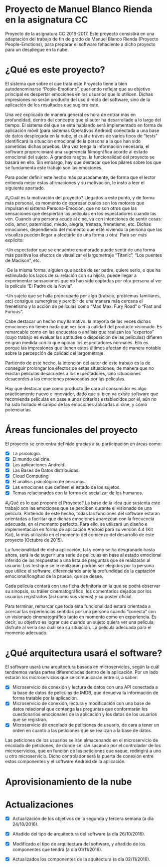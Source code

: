 # Proyecto de Manuel Blanco Rienda en la asignatura CC
Proyecto de la asignatura CC 2016-2017. Este proyecto consistirá en una adaptación del trabajo de fin de grado de Manuel Blanco Rienda (Proyecto People-Emotions), para preparar el software fehaciente a dicho proyecto para un despliegue en la nube.

# ¿Qué es este proyecto?
El sistema que sobre el que trata este Proyecto tiene a bien autodenominarse “Pople-Emotions”, queriendo reflejar que su objetivo principal es despertar emociones en los usuarios que lo utilicen.  Dichas impresiones no serán producto del uso directo del software, sino de la aplicación de los resultados que sugiere éste.

Una vez explicado de manera general es hora de entrar más en profundidad, dentro del concepto que el autor ha desarrollado a lo largo del tiempo. El sistema del que se está hablando será implementado en forma de aplicación móvil (para sistemas Operativos Android) conectada a una base de datos desplegada en la nube, el cuál a través de varios tipos de “tests” identificará la situación emocional de la persona a la que han sido sometidas dichas pruebas. Una vez tenga la información necesaria, el software proporcionará una sugerencia filmográfica acorde al estado emocional del sujeto. A grandes rasgos, la funcionalidad del proyecto se basará en ello. Sin embargo, hay que destacar que los pilares sobre los que se fundamenta este trabajo son las emociones.

Para poder definir este hecho más pausadamente, de forma que el lector entienda mejor estas afirmaciones y su motivación, le insto a leer el siguiente apartado.

#¿Cuál es la motivación del proyecto?
Llegados a este punto, y de forma más personal, es momento de expresar cuales son los motores que impulsan el sistema Persona-Emoción, que no son otros que las sensaciones que despiertan las películas en los espectadores cuando las ven. Cuando una persona acude al cine, va con intenciones de sentir cosas: odio, amor, paternidad, miedo, alegría, tristeza, frenetismo, etc. Dichas emociones, dependiendo del momento que esté viviendo la persona que las visualiza pueden llegar a afectarle de una forma u otra. Para ser más explícito:

-Un espectador que se encuentre enamorado puede sentir de una forma más positiva los efectos de visualizar el largometraje “Titanic”, “Los puentes de Madison”, etc.

-De la misma forma, alguien que acaba de ser padre, quiere serlo, o que ha estimulado los lazos de su relación con su hijo/a,   puede llegar a experimentar sensaciones que no han sido captadas por otra persona al ver la película “El Padre de la Novia”.

-Un sujeto que se halla preocupado por algo (trabajo, problemas familiares, etc) consigue sumergirse y percibir de una manera más cercana el frenetismo y la acción de películas como “Mad Max: Fury Road” o “Fast and Furious”.

Cabe destacar un hecho muy llamativo: la mayoría de las veces dichas emociones no tienen nada que ver con la calidad del producto visionado. Es remarcable como en las encuestas o análisis que realizan los “expertos” (cuyo trabajo es evaluar las aptitudes o disposición de las películas) difieren en gran medida con lo que opinan los espectadores normales. Ello es porque las impresiones que tienen estos últimos afectan de manera notable sobre la percepción de calidad del largometraje. 

Partiendo de este hecho, la intención del autor de este trabajo es la de conseguir prolongar los efectos de estas situaciones, de manera que no existan películas desacordes a los espectadores, sino situaciones desacordes a las emociones provocadas por las películas.

Hay que destacar que como producto de cara al consumidor es algo prácticamente nuevo e innovador, dado que si bien ya existe software que recomienda películas en base a unos criterios establecidos por él, aún no ha sido hollado el campo de las emociones aplicadas al cine, y cómo potenciarlas.

# Áreas funcionales del proyecto
El proyecto se encuentra definido gracias a su participación en áreas como:
	
- [x] La psicología.
- [x] El mundo del cine.
- [x] Las aplicaciones Android.
- [x] Las Bases de Datos distribuidas.
- [x] Cloud Computing
- [x] El análisis psicológico de personas.
- [x] Las emociones que definen el estado de los sujetos.
- [x] Temas relacionados con la forma de socializar de los humanos.

#¿Qué es lo que propone el Proyecto?
La base de la idea que sustenta este trabajo son las emociones que se perciben durante el visionado de una película. Partiendo de este hecho, todas las funciones del software estarán orientadas a facilitar que dichas emociones aparezcan con la frecuencia adecuada, en el momento perfecto. Para ello, se utilizará un diseño e implementación en forma de aplicación Android para su versión 4.4 (Kit Kat), la más utilizada en el momento del comienzo del desarrollo de este proyecto (Octubre de 2015). 

La funcionalidad de dicha aplicación, tal y como se ha desgranado hasta ahora, será la de sugerir una serie de películas en base al estado emocional inferido de las respuestas a una lista de preguntas que se realizarán al usuario. Los test que se le realizarán podrán ser elegidos por la persona que utilice el software, diferenciando ante la profundidad de la captación emocional/longitud de la prueba, que se desee. 

Cada película contará con una ficha definitoria en la que se podrá observar su sinopsis, su tráiler cinematográfico, los comentarios dejados por los usuarios registrados (así como sus videos) y su poster oficial. 

Para terminar, remarcar que toda esta funcionalidad estará orientada a acercar las experiencias sentidas por una persona cuando “conecta” con un visionado cinematográfico tanto en momento como en experiencia. Es decir, su objetivo es lograr que cuando un sujeto quiera ver una película, disfrute al verla sea cuál sea su situación. La película adecuada para el momento adecuado.

# ¿Qué arquitectura usará el software?

El software usará una arquitectura basada en microservicios, según la cuál tendremos varias partes diferenciadas dentro de la aplicación. Por un lado estarán los microservicios que se comunicarán entre sí, a saber:
	
- [x] Microservicio de conexión y lectura de datos con una API conectada a la base de datos de películas de IMDB, que devuelva la información de forma tratable por la aplicación.
- [x] Microservicio de conexión, lectura y modificación con una base de datos relacional que contenga las preguntas que conformarán los cuestionarios emocionales de la aplicación y los datos de los usuarios que se registran.
- [x] Microservicio de encolado de peticiones de usuario, de cara a tener un orden en cuanto a las peticiones que se realizan a la base de datos.

Las peticiones de los usuarios se irán almacenando en el microservicio de encolado de peticiones, de donde se irán sacando por el controlador de los
microservicios, que en función de las peticiones que saque, redirigirá a uno u otro microservicio. Dicho controlador será la puerta de conexión
entre estos componentes y el software Android de la aplicación.

# Aprovisionamiento de la nube


# Actualizaciones

- [x] Actualización de los objetivos de la segunda y tercera semana (a día 24/10/2016).  
- [x] Añadido del tipo de arquitectura del software (a día 26/10/2016). 
- [x] Modificado el tipo de arquitectura del software, y añadido de los componentes que tendrá (a día 01/11/2016). 
- [x] Actualizados los componentes de la aquitectura (a día 02/11/2016).

